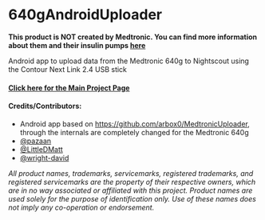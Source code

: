 640gAndroidUploader
===================
**This product is NOT created by Medtronic. You can find more information about them and their insulin pumps [here](https://www.medtronic-diabetes.com.au/pump-therapy/640g)**

Android app to upload data from the Medtronic 640g to Nightscout using the Contour Next Link 2.4 USB stick

#### [Click here for the Main Project Page](http://pazaan.github.io/640gAndroidUploader/)

#### Credits/Contributors:
* Android app based on https://github.com/arbox0/MedtronicUploader, through the internals are completely changed for the Medtronic 640g
* [@pazaan](https://github.com/pazaan)
* [@LittleDMatt](https://github.com/LittleDMatt)
* [@wright-david](https://github.com/wright-david)

*All product names, trademarks, servicemarks, registered trademarks, and registered servicemarks are the property of their respective owners, which are in no way associated or affiliated with this project. Product names are used solely for the purpose of identification only. Use of these names does not imply any co-operation or endorsement.*
